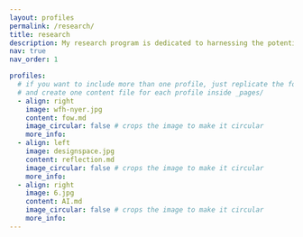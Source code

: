 ```yaml
---
layout: profiles
permalink: /research/
title: research
description: My research program is dedicated to harnessing the potential of technology to empower individuals in their quest for meaningful and sustainable lives. It centers around the use of design as a catalyst for creating cultural significance and shaping specific ways of living. Here are the current and featured research projects:
nav: true
nav_order: 1

profiles:
  # if you want to include more than one profile, just replicate the following block
  # and create one content file for each profile inside _pages/
  - align: right
    image: wfh-nyer.jpg
    content: fow.md
    image_circular: false # crops the image to make it circular
    more_info:
  - align: left
    image: designspace.jpg
    content: reflection.md
    image_circular: false # crops the image to make it circular
    more_info:
  - align: right
    image: 6.jpg
    content: AI.md
    image_circular: false # crops the image to make it circular
    more_info:
---
```


